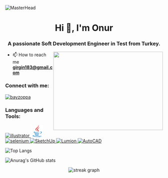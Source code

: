  ![MasterHead](https://www.seriousscrum.com/images/storage/prismic/YNNrTxAAACAA7rjPdcf77998-4a6a-42f4-a2cb-c753dd29152cblueredmorpheus.png)
<h1 align="center">Hi 👋, I'm Onur</h1>
<h3 align="center">A passionate Soft Development Engineer in Test from Turkey.</h3>

<img align="right" height=250 width=350 src="https://i.pinimg.com/originals/7f/7f/28/7f7f2882899755a705a2953b6fcfc263.gif" />

- 📫 How to reach me **girgin183@gmail.com**

<h3 align="left">Connect with me:</h3>
<p align="left">
<a href="https://twitter.com/bayzoppa" target="blank"><img align="center" src="https://raw.githubusercontent.com/rahuldkjain/github-profile-readme-generator/master/src/images/icons/Social/twitter.svg" alt="bayzoppa" height="30" width="40" /></a>
</p>

<h3 align="left">Languages and Tools:</h3>
<p align="left"> 
 <a href="https://www.adobe.com/in/products/illustrator.html" target="_blank" rel="noreferrer"> <img src="https://www.vectorlogo.zone/logos/adobe_illustrator/adobe_illustrator-icon.svg" alt="illustrator" width="40" height="40"/> </a>
 <a href="https://www.java.com" target="_blank" rel="noreferrer"> <img src="https://raw.githubusercontent.com/devicons/devicon/master/icons/java/java-original.svg" alt="java" width="40" height="40"/> </a> 
 <a href="https://www.selenium.dev" target="_blank" rel="noreferrer"> <img src="https://raw.githubusercontent.com/detain/svg-logos/780f25886640cef088af994181646db2f6b1a3f8/svg/selenium-logo.svg" alt="selenium" width="50" height="50"/> </a> 
 <a href="https://www.sketchup.com/" target="_blank" rel="noreferrer"> <img src="https://www.sketchupaustralia.com.au/wp-content/uploads/SketchUp-Mark-1200pxl-RGB.png" alt="SketchUp" width="40" height="40"/> </a>
  <a href="https://lumion.com/" target="_blank" rel="noreferrer"> <img src="https://vectorseek.com/wp-content/uploads/2023/11/Lumion-3D-Logo-Vector.svg-.png" alt="Lumion" width="50" height="50"/> </a> 
  <a href="https://www.autodesk.com.tr/" target="_blank" rel="noreferrer"> <img src="https://logos-world.net/wp-content/uploads/2020/12/Autocad-Logo.png" alt="AutoCAD" width="70" height="50"/> </a> 


</p>

![Top Langs](https://github-readme-stats.vercel.app/api/top-langs/?username=mednasa&theme=tokyonight)

![Anurag's GitHub stats](https://github-readme-stats.vercel.app/api?username=mednasa&theme=dark&show_icons=true)

<div align="center">
  <img src="https://streak-stats.demolab.com?user=mednasa&locale=en&mode=daily&theme=dark&hide_border=false&border_radius=5&order=3" height="220" alt="streak graph"  />
</div>

